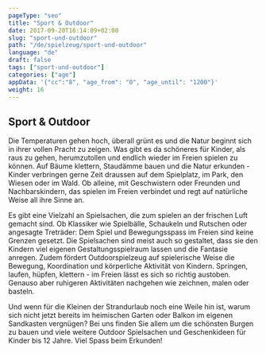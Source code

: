 ```yaml
---
pageType: "seo"
title: "Sport & Outdoor"
date: 2017-09-20T16:14:09+02:00
slug: "sport-und-outdoor"
path: "/de/spielzeug/sport-und-outdoor"
language: "de"
draft: false
tags: ["sport-und-outdoor"]
categories: ["age"]
appData: '{"cc":"8", "age_from": "0", "age_until": "1200"}'
weight: 16
---
```


<h2>Sport & Outdoor</h2>

Die Temperaturen gehen hoch, überall grünt es und die Natur beginnt sich in ihrer vollen Pracht zu zeigen. Was gibt es da schöneres für Kinder, als raus zu gehen, herumzutollen und endlich wieder im Freien spielen zu können. Auf Bäume klettern, Staudämme bauen und die Natur erkunden - Kinder verbringen gerne Zeit draussen auf dem Spielplatz, im Park, den Wiesen oder im Wald. Ob alleine, mit Geschwistern oder Freunden und Nachbarskindern, das spielen im Freien verbindet und regt auf natürliche Weise all ihre Sinne an.

Es gibt eine Vielzahl an Spielsachen, die zum spielen an der frischen Luft gemacht sind. 
Ob Klassiker wie Spielbälle, Schaukeln und Rutschen oder angesagte Treträder: Dem Spiel und Bewegungsspass im Freien sind keine Grenzen gesetzt. Die Spielsachen sind meist auch so gestaltet, dass sie den Kindern viel eigenen Gestaltungsspielraum lassen und die Fantasie anregen. 
Zudem fördert Outdoorspielzeug auf spielerische Weise die Bewegung, Koordination und körperliche Aktivität von Kindern. Springen, laufen, hüpfen, klettern - im Freien lässt es sich so richtig austoben. Genauso aber ruhigeren Aktivitäten nachgehen wie zeichnen, malen oder basteln.

Und wenn für die Kleinen der Strandurlaub noch eine Weile hin ist, warum sich nicht jetzt bereits im heimischen Garten oder Balkon im eigenen Sandkasten vergnügen? 
Bei uns finden Sie allem um die schönsten Burgen zu bauen und viele weitere Outdoor Spielsachen und Geschenkideen für Kinder bis 12 Jahre. Viel Spass beim Erkunden!

